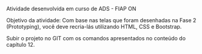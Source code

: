 Atividade desenvolvida em curso de ADS - FIAP ON

Objetivo da atividade: 
Com base nas telas que foram desenhadas na Fase 2 (Prototyping), você deve recria-lás utilizando HTML, CSS e Bootstrap.

Subir o projeto no GIT com os comandos apresentados no conteúdo do capítulo 12.